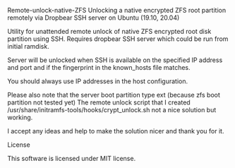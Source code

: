 Remote-unlock-native-ZFS
Unlocking a native encrypted ZFS root partition remotely via Dropbear SSH server on Ubuntu (19.10, 20.04)

Utility for unattended remote unlock of native ZFS encrypted root disk partition using SSH. 
Requires dropbear SSH server which could be run from initial ramdisk.

Server will be unlocked when SSH is available on the specified IP address and port and if the fingerprint in the known_hosts file matches. 

You should always use IP addresses in the host configuration.

Please also note that the server boot partition type ext (because zfs boot partition not tested yet)
The remote unlock script that I created 
   /usr/share/initramfs-tools/hooks/crypt_unlock.sh
not a nice solution but working.

I accept any ideas and help to make the solution nicer and thank you for it.

License

This software is licensed under MIT license.
